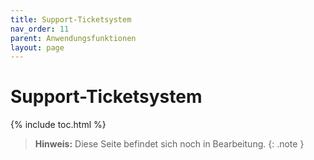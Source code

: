 ```yaml
---
title: Support-Ticketsystem
nav_order: 11
parent: Anwendungsfunktionen
layout: page
---
```


# Support-Ticketsystem
{% include toc.html %}

> **Hinweis:** Diese Seite befindet sich noch in Bearbeitung.
{: .note }
